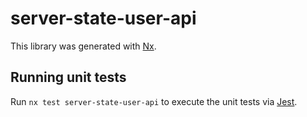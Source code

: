 # server-state-user-api

This library was generated with [Nx](https://nx.dev).

## Running unit tests

Run `nx test server-state-user-api` to execute the unit tests via [Jest](https://jestjs.io).
